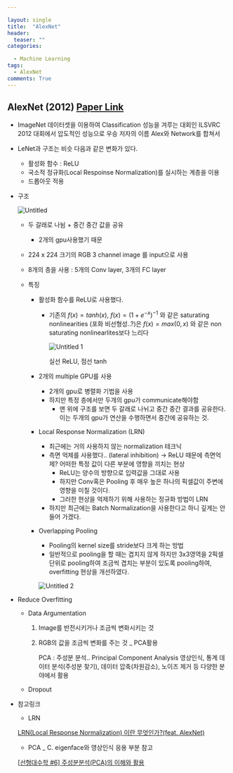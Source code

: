 ```yaml
---

layout: single
title:  "AlexNet"
header:
  teaser: ""
categories: 

  - Machine Learning
tags:
  - AlexNet
comments: True
---
```


## AlexNet (2012) [Paper Link](https://papers.nips.cc/paper/4824-imagenet-classification-with-deep-convolutional-neural-networks.pdf)

- ImageNet 데이터셋을 이용하여 Classification 성능을 겨루는 대회인 ILSVRC 2012 대회에서 압도적인 성능으로 우승
저자의 이름 Alex와 Network를 합쳐서
- LeNet과 구조는 비슷 다음과 같은 변화가 있다.
    - 활성화 함수 : ReLU
    - 국소적 정규화(Local Respoinse Normalization)를 실시하는 계층을 이용
    - 드롭아웃 적용
- 구조

    ![Untitled](https://user-images.githubusercontent.com/48716219/90314307-97c57f00-df4d-11ea-96ee-b9aff80fbec2.png)

    - 두 갈래로 나뉨 + 중간 중간 값을 공유
        
        - 2개의 gpu사용했기 때문
    - 224 x 224 크기의 RGB 3 channel image 를 input으로 사용
    - 8개의 층을 사용 : 5개의 Conv layer,  3개의 FC layer

    - 특징
        - 활성화 함수를 ReLU로 사용했다.
            - 기존의  $f(x) = tanh(x)$, $f(x) = (1+e^{-x})^{-1}$ 와 같은 saturating nonlinearities (포화 비선형성..?)은 $f(x)=max(0,x)$ 와 같은 non saturating nonlinearlites보다 느리다

                ![Untitled 1](https://user-images.githubusercontent.com/48716219/90314311-9eec8d00-df4d-11ea-937d-f76e9c390bc4.png)

                실선 ReLU, 점선 tanh

        - 2개의 multiple GPU를 사용
            - 2개의 gpu로 병렬화 기법을 사용
            - 하지만 특정 층에서만 두개의 gpu가 communicate해야함
                - 맨 위에 구조를 보면 두 갈래로 나뉘고 중간 중간 결과를 공유한다. 이는 두개의 gpu가 연산을 수행하면서 중간에 공유하는 것.
        - Local Response Normalization (LRN)
            - 최근에는 거의 사용하지 않는 normalization 테크닉
            - 측면 억제를 사용했다.. (lateral inhibition) → ReLU 때문에
            측면억제? 어떠한 특정 값이 다른 부분에 영향을 끼치는 현상
                - ReLU는 양수의 방향으로 입력값을 그대로 사용
                - 하지만 Conv혹은 Pooling 후 매우 높은 하나의 픽셀값이 주변에 영향을 미칠 것이다.
                - 그러한 현상을 억제하기 위해 사용하는 정규화 방법이 LRN
            - 하지만 최근에는 Batch Normalization을 사용한다고 하니 깊게는 안들어 가겠다.
        - Overlapping Pooling
            - Pooling의 kernel size를 stride보다 크게 하는 방법
            - 일반적으로 pooling을 할 때는 겹치지 않게 하지만 3x3영역을 2픽셀 단위로 pooling하여 조금씩 겹치는 부분이 있도록 pooling하여, overfitting 현상을 개선하였다.

            ![Untitled 2](https://user-images.githubusercontent.com/48716219/90314312-a6ac3180-df4d-11ea-9c3e-d82f07df57cf.png)

- Reduce Overfitting
    - Data Argumentation
        1. Image를 반전시키거나 조금씩 변화시키는 것
        2. RGB의 값을 조금씩 변화를 주는 것 _ PCA활용

            PCA : 주성분 분석.. Principal Component Analysis
            영상인식, 통계 데이터 분석(주성분 찾기), 데이터 압축(차원감소), 노이즈 제거 등 다양한 분야에서 활용

    - Dropout

- 참고링크
    - LRN

    [LRN(Local Response Normalization) 이란 무엇인가?(feat. AlexNet)](https://taeguu.tistory.com/29)

    - PCA _ C. eigenface와 영상인식 응용 부분 참고

    [[선형대수학 #6] 주성분분석(PCA)의 이해와 활용](https://darkpgmr.tistory.com/110)